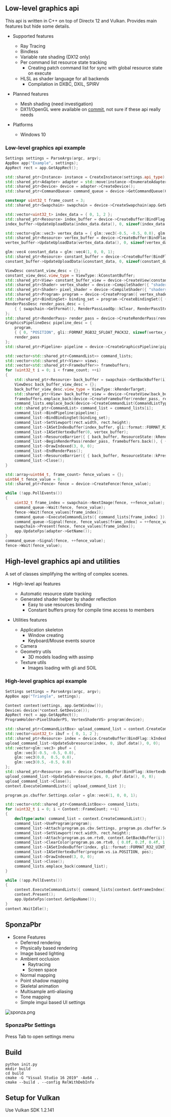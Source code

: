## Low-level graphics api
This api is written in C++ on top of Directx 12 and Vulkan. Provides main features but hide some details.

* Supported features
  * Ray Tracing
  * Bindless
  * Variable rate shading (DX12 only)
  * Per command list resource state tracking
    * Creating patch command list for sync with global resource state on execute
  * HLSL as shader language for all backends
    * Compilation in DXBC, DXIL, SPIRV

* Planned features
  * Mesh shading (need investigation)
  * DX11/OpenGL were available on [commit](https://github.com/andrejnau/FlyCube/tree/9756f8fae2530a635302c549694374206c886b5c), not sure if these api really needs

* Platforms
  * Windows 10
  
### Low-level graphics api example
```cpp
Settings settings = ParseArgs(argc, argv);
AppBox app("Example", settings);
AppRect rect = app.GetAppRect();

std::shared_ptr<Instance> instance = CreateInstance(settings.api_type);
std::shared_ptr<Adapter> adapter = std::move(instance->EnumerateAdapters()[settings.required_gpu_index]);
std::shared_ptr<Device> device = adapter->CreateDevice();
std::shared_ptr<CommandQueue> command_queue = device->GetCommandQueue(CommandListType::kGraphics);

constexpr uint32_t frame_count = 3;
std::shared_ptr<Swapchain> swapchain = device->CreateSwapchain(app.GetWindow(), rect.width, rect.height, frame_count, settings.vsync);

std::vector<uint32_t> index_data = { 0, 1, 2 };
std::shared_ptr<Resource> index_buffer = device->CreateBuffer(BindFlag::kIndexBuffer, sizeof(uint32_t) * index_data.size(), MemoryType::kUpload);
index_buffer->UpdateUploadData(index_data.data(), 0, sizeof(index_data.front()) * index_data.size());

std::vector<glm::vec3> vertex_data = { glm::vec3(-0.5, -0.5, 0.0), glm::vec3(0.0,  0.5, 0.0), glm::vec3(0.5, -0.5, 0.0) };
std::shared_ptr<Resource> vertex_buffer = device->CreateBuffer(BindFlag::kVertexBuffer, sizeof(vertex_data.front()) * vertex_data.size(), MemoryType::kUpload);
vertex_buffer->UpdateUploadData(vertex_data.data(), 0, sizeof(vertex_data.front()) * vertex_data.size());

glm::vec4 constant_data = glm::vec4(1, 0, 0, 1);
std::shared_ptr<Resource> constant_buffer = device->CreateBuffer(BindFlag::kConstantBuffer, sizeof(constant_data), MemoryType::kUpload);
constant_buffer->UpdateUploadData(&constant_data, 0, sizeof(constant_data));

ViewDesc constant_view_desc = {};
constant_view_desc.view_type = ViewType::kConstantBuffer;
std::shared_ptr<View> constant_buffer_view = device->CreateView(constant_buffer, constant_view_desc);
std::shared_ptr<Shader> vertex_shader = device->CompileShader({ "shaders/Triangle/VertexShader_VS.hlsl", "main", ShaderType::kVertex, "6_0" });
std::shared_ptr<Shader> pixel_shader = device->CompileShader({ "shaders/Triangle/PixelShader_PS.hlsl", "main",  ShaderType::kPixel, "6_0" });
std::shared_ptr<Program> program = device->CreateProgram({ vertex_shader, pixel_shader });
std::shared_ptr<BindingSet> binding_set = program->CreateBindingSet({ { pixel_shader->GetBindKey("Settings"), constant_buffer_view } });
RenderPassDesc render_pass_desc = {
    { { swapchain->GetFormat(), RenderPassLoadOp::kClear, RenderPassStoreOp::kStore } },
};
std::shared_ptr<RenderPass> render_pass = device->CreateRenderPass(render_pass_desc);
GraphicsPipelineDesc pipeline_desc = {
    program,
    { { 0, "POSITION", gli::FORMAT_RGB32_SFLOAT_PACK32, sizeof(vertex_data.front()) } },
    render_pass
};
std::shared_ptr<Pipeline> pipeline = device->CreateGraphicsPipeline(pipeline_desc);

std::vector<std::shared_ptr<CommandList>> command_lists;
std::vector<std::shared_ptr<View>> views;
std::vector<std::shared_ptr<Framebuffer>> framebuffers;
for (uint32_t i = 0; i < frame_count; ++i)
{
    std::shared_ptr<Resource> back_buffer = swapchain->GetBackBuffer(i);
    ViewDesc back_buffer_view_desc = {};
    back_buffer_view_desc.view_type = ViewType::kRenderTarget;
    std::shared_ptr<View> back_buffer_view = device->CreateView(back_buffer, back_buffer_view_desc);
    framebuffers.emplace_back(device->CreateFramebuffer(render_pass, rect.width, rect.height, { back_buffer_view }));
    command_lists.emplace_back(device->CreateCommandList(CommandListType::kGraphics));
    std::shared_ptr<CommandList> command_list = command_lists[i];
    command_list->BindPipeline(pipeline);
    command_list->BindBindingSet(binding_set);
    command_list->SetViewport(rect.width, rect.height);
    command_list->IASetIndexBuffer(index_buffer, gli::format::FORMAT_R32_UINT_PACK32);
    command_list->IASetVertexBuffer(0, vertex_buffer);
    command_list->ResourceBarrier({ { back_buffer, ResourceState::kRenderTarget } });
    command_list->BeginRenderPass(render_pass, framebuffers.back(), { { 0.0, 0.2, 0.4, 1.0 } });
    command_list->DrawIndexed(3, 0, 0);
    command_list->EndRenderPass();
    command_list->ResourceBarrier({ { back_buffer, ResourceState::kPresent } });
    command_list->Close();
}

std::array<uint64_t, frame_count> fence_values = {};
uint64_t fence_value = 0;
std::shared_ptr<Fence> fence = device->CreateFence(fence_value);

while (!app.PollEvents())
{
    uint32_t frame_index = swapchain->NextImage(fence, ++fence_value);
    command_queue->Wait(fence, fence_value);
    fence->Wait(fence_values[frame_index]);
    command_queue->ExecuteCommandLists({ command_lists[frame_index] });
    command_queue->Signal(fence, fence_values[frame_index] = ++fence_value);
    swapchain->Present(fence, fence_values[frame_index]);
    app.UpdateFps(adapter->GetName());
}
command_queue->Signal(fence, ++fence_value);
fence->Wait(fence_value);
```

## High-level graphics api and utilities
A set of classes simplifying the writing of complex scenes.

* High-level api features
  * Automatic resource state tracking
  * Generated shader helper by shader reflection
    * Easy to use resources binding
    * Constant buffers proxy for compile time access to members

* Utilities features
  * Application skeleton
    * Window creating
    * Keyboard/Mouse events source
  * Camera
  * Geometry utils
    * 3D models loading with assimp
  * Texture utils
    * Images loading with gli and SOIL
   
### High-level graphics api example
```cpp
Settings settings = ParseArgs(argc, argv);
AppBox app("Triangle", settings);

Context context(settings, app.GetWindow());
Device& device(*context.GetDevice());
AppRect rect = app.GetAppRect();
ProgramHolder<PixelShaderPS, VertexShaderVS> program(device);

std::shared_ptr<CommandListBox> upload_command_list = context.CreateCommandList();
std::vector<uint32_t> ibuf = { 0, 1, 2 };
std::shared_ptr<Resource> index = device.CreateBuffer(BindFlag::kIndexBuffer | BindFlag::kCopyDest, sizeof(uint32_t) * ibuf.size());
upload_command_list->UpdateSubresource(index, 0, ibuf.data(), 0, 0);
std::vector<glm::vec3> pbuf = {
    glm::vec3(-0.5, -0.5, 0.0),
    glm::vec3(0.0,  0.5, 0.0),
    glm::vec3(0.5, -0.5, 0.0)
};
std::shared_ptr<Resource> pos = device.CreateBuffer(BindFlag::kVertexBuffer | BindFlag::kCopyDest, sizeof(glm::vec3) * pbuf.size());
upload_command_list->UpdateSubresource(pos, 0, pbuf.data(), 0, 0);
upload_command_list->Close();
context.ExecuteCommandLists({ upload_command_list });

program.ps.cbuffer.Settings.color = glm::vec4(1, 0, 0, 1);

std::vector<std::shared_ptr<CommandListBox>> command_lists;
for (uint32_t i = 0; i < Context::FrameCount; ++i)
{
    decltype(auto) command_list = context.CreateCommandList();
    command_list->UseProgram(program);
    command_list->Attach(program.ps.cbv.Settings, program.ps.cbuffer.Settings);
    command_list->SetViewport(rect.width, rect.height);
    command_list->Attach(program.ps.om.rtv0, context.GetBackBuffer(i));
    command_list->ClearColor(program.ps.om.rtv0, { 0.0f, 0.2f, 0.4f, 1.0f });
    command_list->IASetIndexBuffer(index, gli::format::FORMAT_R32_UINT_PACK32);
    command_list->IASetVertexBuffer(program.vs.ia.POSITION, pos);
    command_list->DrawIndexed(3, 0, 0);
    command_list->Close();
    command_lists.emplace_back(command_list);
}

while (!app.PollEvents())
{
    context.ExecuteCommandLists({ command_lists[context.GetFrameIndex()] });
    context.Present();
    app.UpdateFps(context.GetGpuName());
}
context.WaitIdle();
```

## SponzaPbr

* Scene Features
  * Deferred rendering
  * Physically based rendering
  * Image based lighting
  * Ambient occlusion
    * Raytracing
    * Screen space
  * Normal mapping
  * Point shadow mapping
  * Skeletal animation
  * Multisample anti-aliasing
  * Tone mapping
  * Simple imgui based UI settings

![sponza.png](screenshots/sponza.png)

### SponzaPbr Settings
Press Tab to open settings menu

## Build
```
python init.py
mkdir build
cd build
cmake -G "Visual Studio 16 2019" -Ax64 ..
cmake --build . --config RelWithDebInfo
```

## Setup for Vulkan
Use Vulkan SDK 1.2.141
